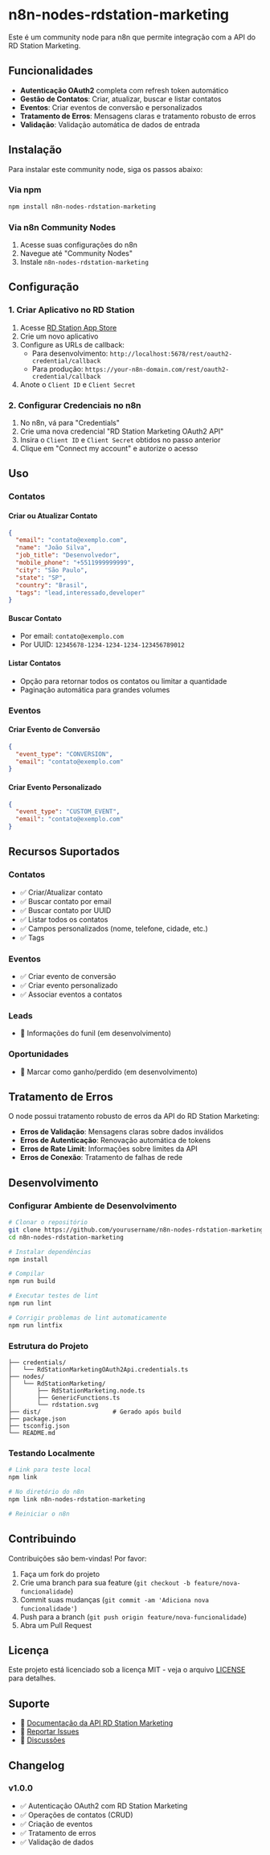 # n8n-nodes-rdstation-marketing

Este é um community node para n8n que permite integração com a API do RD Station Marketing.

## Funcionalidades

- **Autenticação OAuth2** completa com refresh token automático
- **Gestão de Contatos**: Criar, atualizar, buscar e listar contatos
- **Eventos**: Criar eventos de conversão e personalizados
- **Tratamento de Erros**: Mensagens claras e tratamento robusto de erros
- **Validação**: Validação automática de dados de entrada

## Instalação

Para instalar este community node, siga os passos abaixo:

### Via npm

```bash
npm install n8n-nodes-rdstation-marketing
```

### Via n8n Community Nodes

1. Acesse suas configurações do n8n
2. Navegue até "Community Nodes"
3. Instale `n8n-nodes-rdstation-marketing`

## Configuração

### 1. Criar Aplicativo no RD Station

1. Acesse [RD Station App Store](https://appstore.rdstation.com.br/pt-BR/publisher)
2. Crie um novo aplicativo
3. Configure as URLs de callback:
   - Para desenvolvimento: `http://localhost:5678/rest/oauth2-credential/callback`
   - Para produção: `https://your-n8n-domain.com/rest/oauth2-credential/callback`
4. Anote o `Client ID` e `Client Secret`

### 2. Configurar Credenciais no n8n

1. No n8n, vá para "Credentials"
2. Crie uma nova credencial "RD Station Marketing OAuth2 API"
3. Insira o `Client ID` e `Client Secret` obtidos no passo anterior
4. Clique em "Connect my account" e autorize o acesso

## Uso

### Contatos

#### Criar ou Atualizar Contato

```json
{
  "email": "contato@exemplo.com",
  "name": "João Silva",
  "job_title": "Desenvolvedor",
  "mobile_phone": "+5511999999999",
  "city": "São Paulo",
  "state": "SP",
  "country": "Brasil",
  "tags": "lead,interessado,developer"
}
```

#### Buscar Contato

- Por email: `contato@exemplo.com`
- Por UUID: `12345678-1234-1234-1234-123456789012`

#### Listar Contatos

- Opção para retornar todos os contatos ou limitar a quantidade
- Paginação automática para grandes volumes

### Eventos

#### Criar Evento de Conversão

```json
{
  "event_type": "CONVERSION",
  "email": "contato@exemplo.com"
}
```

#### Criar Evento Personalizado

```json
{
  "event_type": "CUSTOM_EVENT",
  "email": "contato@exemplo.com"
}
```

## Recursos Suportados

### Contatos
- ✅ Criar/Atualizar contato
- ✅ Buscar contato por email
- ✅ Buscar contato por UUID
- ✅ Listar todos os contatos
- ✅ Campos personalizados (nome, telefone, cidade, etc.)
- ✅ Tags

### Eventos
- ✅ Criar evento de conversão
- ✅ Criar evento personalizado
- ✅ Associar eventos a contatos

### Leads
- 🔄 Informações do funil (em desenvolvimento)

### Oportunidades
- 🔄 Marcar como ganho/perdido (em desenvolvimento)

## Tratamento de Erros

O node possui tratamento robusto de erros da API do RD Station Marketing:

- **Erros de Validação**: Mensagens claras sobre dados inválidos
- **Erros de Autenticação**: Renovação automática de tokens
- **Erros de Rate Limit**: Informações sobre limites da API
- **Erros de Conexão**: Tratamento de falhas de rede

## Desenvolvimento

### Configurar Ambiente de Desenvolvimento

```bash
# Clonar o repositório
git clone https://github.com/yourusername/n8n-nodes-rdstation-marketing.git
cd n8n-nodes-rdstation-marketing

# Instalar dependências
npm install

# Compilar
npm run build

# Executar testes de lint
npm run lint

# Corrigir problemas de lint automaticamente
npm run lintfix
```

### Estrutura do Projeto

```
├── credentials/
│   └── RdStationMarketingOAuth2Api.credentials.ts
├── nodes/
│   └── RdStationMarketing/
│       ├── RdStationMarketing.node.ts
│       ├── GenericFunctions.ts
│       └── rdstation.svg
├── dist/                    # Gerado após build
├── package.json
├── tsconfig.json
└── README.md
```

### Testando Localmente

```bash
# Link para teste local
npm link

# No diretório do n8n
npm link n8n-nodes-rdstation-marketing

# Reiniciar o n8n
```

## Contribuindo

Contribuições são bem-vindas! Por favor:

1. Faça um fork do projeto
2. Crie uma branch para sua feature (`git checkout -b feature/nova-funcionalidade`)
3. Commit suas mudanças (`git commit -am 'Adiciona nova funcionalidade'`)
4. Push para a branch (`git push origin feature/nova-funcionalidade`)
5. Abra um Pull Request

## Licença

Este projeto está licenciado sob a licença MIT - veja o arquivo [LICENSE](LICENSE) para detalhes.

## Suporte

- 📖 [Documentação da API RD Station Marketing](https://developers.rdstation.com/reference/introducao-rdsm)
- 🐛 [Reportar Issues](https://github.com/yourusername/n8n-nodes-rdstation-marketing/issues)
- 💬 [Discussões](https://github.com/yourusername/n8n-nodes-rdstation-marketing/discussions)

## Changelog

### v1.0.0
- ✅ Autenticação OAuth2 com RD Station Marketing
- ✅ Operações de contatos (CRUD)
- ✅ Criação de eventos
- ✅ Tratamento de erros
- ✅ Validação de dados
